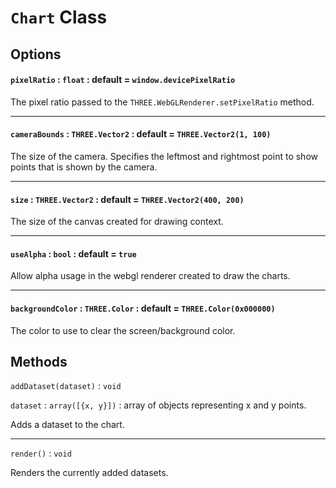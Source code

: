 `Chart` Class
==================

## Options

#### `pixelRatio` : `float` : default = `window.devicePixelRatio`
The pixel ratio passed to the `THREE.WebGLRenderer.setPixelRatio` method.

---

#### `cameraBounds` : `THREE.Vector2` : default = `THREE.Vector2(1, 100)`
The size of the camera. Specifies the leftmost and rightmost point to show
points that is shown by the camera.

---

#### `size` : `THREE.Vector2` : default = `THREE.Vector2(400, 200)`
The size of the canvas created for drawing context.

---

#### `useAlpha` : `bool` : default = `true`
Allow alpha usage in the webgl renderer created to draw the charts.

---

#### `backgroundColor` : `THREE.Color` : default = `THREE.Color(0x000000)`
The color to use to clear the screen/background color. 

## Methods

`addDataset(dataset)` : `void`

`dataset` : `array([{x, y}])` : array of objects representing x and y points.

Adds a dataset to the chart.

---

`render()` : `void`

Renders the currently added datasets.